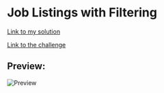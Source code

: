 # Job Listings with Filtering

[Link to my solution]()

[Link to the challenge](https://www.frontendmentor.io/challenges/url-shortening-api-landing-page-2ce3ob-G)

## Preview:

![Preview](./images/preview.png)
